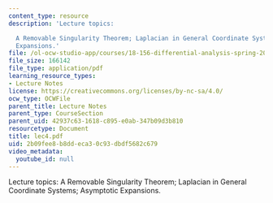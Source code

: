 ```yaml
---
content_type: resource
description: 'Lecture topics:

  A Removable Singularity Theorem; Laplacian in General Coordinate Systems; Asymptotic
  Expansions.'
file: /ol-ocw-studio-app/courses/18-156-differential-analysis-spring-2004/2b09fee8b8ddeca30c93dbdf5682c679_lec4.pdf
file_size: 166142
file_type: application/pdf
learning_resource_types:
- Lecture Notes
license: https://creativecommons.org/licenses/by-nc-sa/4.0/
ocw_type: OCWFile
parent_title: Lecture Notes
parent_type: CourseSection
parent_uid: 42937c63-1618-c895-e0ab-347b09d3b810
resourcetype: Document
title: lec4.pdf
uid: 2b09fee8-b8dd-eca3-0c93-dbdf5682c679
video_metadata:
  youtube_id: null
---
```

Lecture topics:
A Removable Singularity Theorem; Laplacian in General Coordinate Systems; Asymptotic Expansions.
